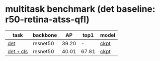# multitask benchmark (det baseline: r50-retina-atss-qfl)
| task                   | backbone            | AP    | top1  | model |
| ---------------------- | ------------------- | ----- | ----- | ----- |
| [det](https://gitlab.bj.sensetime.com/spring2/universal-perception/-/blob/dev/configs/multitask/r50-retina-atss-qfl.yaml)                    | resnet50            | 39.20 | -     | [ckpt](http://spring.sensetime.com/dropadmin/$/FzCjp.pth) |
| [det + cls](https://gitlab.bj.sensetime.com/spring2/universal-perception/-/blob/dev/configs/multitask/r50-retina-atss-qfl+cls.yaml)              | resnet50            | 40.01 | 67.81 | [ckpt](http://spring.sensetime.com/dropadmin/$/mRoOR.pth) |
